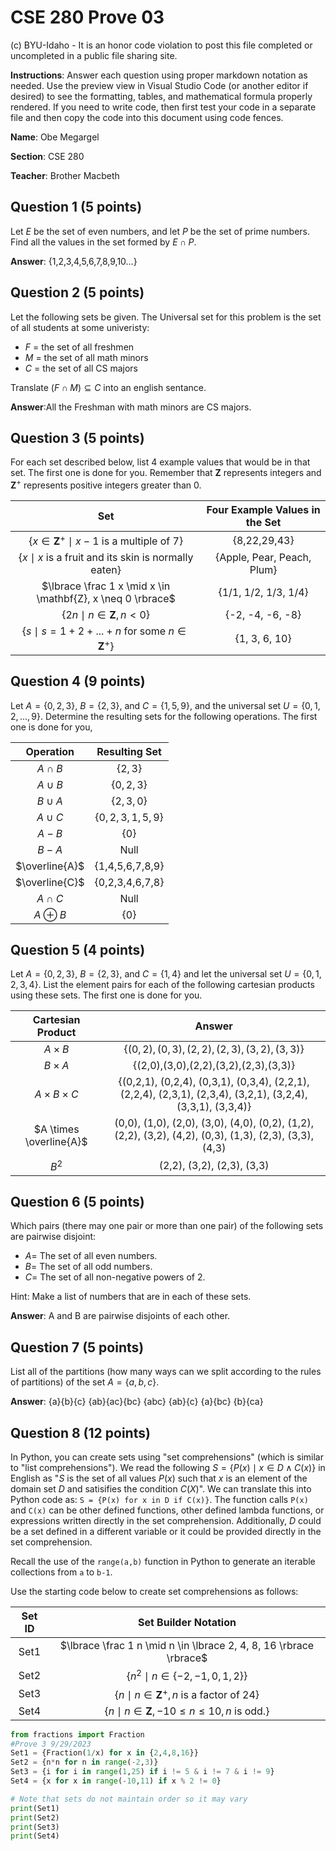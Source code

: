 # CSE 280 Prove 03

(c) BYU-Idaho - It is an honor code violation to post this
file completed or uncompleted in a public file sharing site.

**Instructions**: Answer each question using proper markdown notation as needed.  Use the preview view in Visual Studio Code (or another editor if desired) to see the formatting, tables, and mathematical formula properly rendered.  If you need to write code, then first test your code in a separate file and then copy the code into this document using code fences. 

**Name**: Obe Megargel

**Section**: CSE 280

**Teacher**: Brother Macbeth

## Question 1 (5 points)

Let $E$ be the set of even numbers, and let $P$ be the set of prime numbers.  Find all the values in the set formed by $E \cap P$.

**Answer**:  {1,2,3,4,5,6,7,8,9,10...}

## Question 2 (5 points)

Let the following sets be given.  The Universal set for this problem is the set of all students at some univeristy:

* $F$ = the set of all freshmen
* $M$ = the set of all math minors
* $C$ = the set of all CS majors

Translate $(F \cap M) \subseteq C$ into an english sentance.

**Answer**:All the Freshman with math minors are CS majors.

## Question 3 (5 points)

For each set described below, list 4 example values that would be in that set.  The first one is done for you.  Remember that $\mathbf{Z}$ represents integers and $\mathbf{Z}^+$ represents positive integers greater than 0.  

|Set|Four Example Values in the Set|
|:-:|:-:|
|$\lbrace x \in \mathbf{Z}^+ \mid x-1 \text{ is a multiple of 7} \rbrace$|{8,22,29,43}|
|$\lbrace x \mid x \text{ is a fruit and its skin is normally eaten} \rbrace$|{Apple, Pear, Peach, Plum}|
|$\lbrace \frac 1 x \mid x \in \mathbf{Z}, x \neq 0 \rbrace$|{1/1, 1/2, 1/3, 1/4}|
|$\lbrace 2n \mid n \in \mathbf{Z}, n \lt 0 \rbrace$|{-2, -4, -6, -8}|
|$\lbrace s \mid s = 1 + 2 + ... + n \text{ for some } n \in \mathbf{Z}^+ \rbrace$|{1, 3, 6, 10}|

## Question 4 (9 points)

Let $A = \lbrace 0, 2, 3 \rbrace$, $B = \lbrace 2, 3 \rbrace$, and $C = \lbrace 1, 5, 9 \rbrace$, and the universal set $U = \lbrace 0, 1, 2, ...,  9 \rbrace$.  Determine the resulting sets for the following operations.  The first one is done for you,

|Operation|Resulting Set|
|:-:|:-:|
|$A \cap B$|$\lbrace 2, 3 \rbrace$|
|$A \cup B$|$\lbrace 0,2,3 \rbrace$|
|$B \cup A$|$\lbrace 2, 3, 0 \rbrace$|
|$A \cup C$|$\lbrace 0, 2, 3, 1, 5, 9 \rbrace$|
|$A - B$|$\lbrace 0 \rbrace$|
|$B - A$|Null|
|$\overline{A}$|{1,4,5,6,7,8,9}|
|$\overline{C}$|{0,2,3,4,6,7,8}|
|$A \cap C$|Null|
|$A \oplus B$|$\lbrace 0 \rbrace$|

## Question 5 (4 points)

Let $A=\lbrace 0, 2, 3 \rbrace$, $B=\lbrace 2, 3 \rbrace$, and $C=\lbrace 1, 4\rbrace$ and let the universal set $U=\lbrace 0, 1, 2, 3, 4 \rbrace$.  List the element pairs for each of the following cartesian products using these sets.  The first one is done for you.

|Cartesian Product|Answer|
|:-:|:-:|
|$A \times B$|$\lbrace (0,2), (0,3), (2,2), (2,3), (3,2), (3,3) \rbrace$|
|$B \times A$|{(2,0),(3,0),(2,2),(3,2),(2,3),(3,3)}|
|$A \times B \times C$|{(0,2,1), (0,2,4), (0,3,1), (0,3,4), (2,2,1), (2,2,4), (2,3,1), (2,3,4), (3,2,1), (3,2,4), (3,3,1), (3,3,4)}|
|$A \times \overline{A}$|(0,0), (1,0), (2,0), (3,0), (4,0), (0,2), (1,2), (2,2), (3,2), (4,2), (0,3), (1,3), (2,3), (3,3), (4,3)|
|$B^2$|(2,2), (3,2), (2,3), (3,3)|

## Question 6 (5 points)

Which pairs (there may one pair or more than one pair) of the following sets are pairwise disjoint:

* $A =$ The set of all even numbers.
* $B =$ The set of all odd numbers.
* $C =$ The set of all non-negative powers of 2.

Hint: Make a list of numbers that are in each of these sets.

**Answer**: A and B are pairwise disjoints of each other.

## Question 7 (5 points)

List all of the partitions  (how many ways can we split according to the rules of partitions) of the set $A = \lbrace a, b, c \rbrace$.

**Answer**: {a}{b}{c} {ab}{ac}{bc} {abc} {ab}{c} {a}{bc} {b}{ca}

## Question 8 (12 points)

In Python, you can create sets using "set comprehensions" (which is similar to "list comprehensions").  We read the following $S = \lbrace P(x) \mid x \in D \land C(x) \rbrace$ in English as "$S$ is the set of all values $P(x)$ such that $x$ is an element of the domain set $D$ and satisifies the condition $C(X)$".  We can translate this into Python code as: `S = {P(x) for x in D if C(x)}`.  The function calls `P(x)` and `C(x)` can be other defined functions, other defined lambda functions, or expressions written directly in the set comprehension.  Additionally, $D$ could be a set defined in a different variable or it could be provided directly in the set comprehension.

Recall the use of the `range(a,b)` function in Python to generate an iterable collections from `a` to `b-1`.

Use the starting code below to create set comprehensions as follows:

|Set ID|Set Builder Notation|
|:-:|:-:|
|Set1|$\lbrace \frac 1 n \mid n \in \lbrace 2, 4, 8, 16 \rbrace \rbrace$|
|Set2|$\lbrace n^2 \mid n \in \lbrace -2, -1, 0, 1, 2 \rbrace \rbrace$|
|Set3|$\lbrace n \mid n \in \mathbf{Z}^+,  n \text{ is a factor of } 24 \rbrace$|
|Set4|$\lbrace n \mid n \in \mathbf{Z}, -10 \le n \le 10, n \text { is odd.} \rbrace$|


```python
from fractions import Fraction
#Prove 3 9/29/2023
Set1 = {Fraction(1/x) for x in {2,4,8,16}}
Set2 = {n*n for n in range(-2,3)}
Set3 = {i for i in range(1,25) if i != 5 & i != 7 & i != 9}
Set4 = {x for x in range(-10,11) if x % 2 != 0}

# Note that sets do not maintain order so it may vary
print(Set1)
print(Set2)
print(Set3)
print(Set4)
```